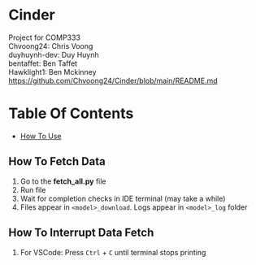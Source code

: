 # Cinder
Project for COMP333  
Chvoong24: Chris Voong  
duyhuynh-dev: Duy Huynh  
bentaffet: Ben Taffet  
Hawklight1: Ben Mckinney 
https://github.com/Chvoong24/Cinder/blob/main/README.md


# Table Of Contents
- [How To Use](#how-to-fetch-data)

## How To Fetch Data
1. Go to the **fetch_all.py** file
2. Run file
3. Wait for completion checks in IDE terminal (may take a while)
4. Files appear in ```<model>_download```. Logs appear in ```<model>_log``` folder


## How To Interrupt Data Fetch
1. For VSCode: Press ```Ctrl``` + ``` C ``` until terminal stops printing